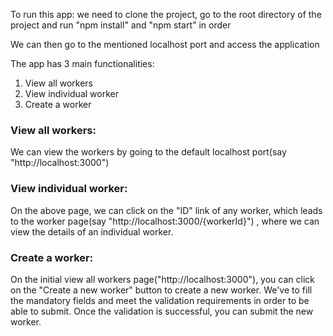 To run this app: we need to clone the project,  go to the root directory of the project and run "npm install" and "npm start" in order

We can then go to the mentioned localhost port and access the application

The app has 3 main functionalities:

1. View all workers
2. View individual worker
3. Create a worker

### View all workers:

We can view the workers by going to the default localhost port(say "http://localhost:3000")

### View individual worker:

On the above page, we can click on the "ID" link of any worker, which leads to the worker page(say "http://localhost:3000/{workerId}") , where we can view the details of an individual worker.

### Create a worker:

On the initial view all workers page("http://localhost:3000"), you can click on the "Create a new worker" button to create a new worker. We've to fill the mandatory fields and meet the validation requirements in order to be able to submit. Once the validation is successful, you can submit the new worker.
